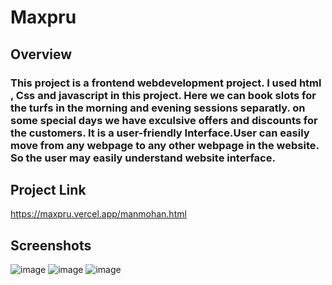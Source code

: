 # Maxpru

## Overview

<h3>This project is a frontend webdevelopment project. I used html , Css and javascript in this project.
Here we can book slots for the turfs in the morning and evening sessions separatly.
on some special days we have exculsive offers and discounts for the customers.
It is a user-friendly Interface.User can easily move from any webpage to any other webpage in the website.
So the user may easily understand website interface.</h3>

## Project Link

https://maxpru.vercel.app/manmohan.html

## Screenshots

![image](https://github.com/user-attachments/assets/2a872962-f1b9-4cb8-8864-592fcd5bfedd)
![image](https://github.com/user-attachments/assets/2aac194b-c19f-48f1-9407-1f99ab9efcf8)
![image](https://github.com/user-attachments/assets/558e0731-769c-4fcf-b2e2-812701e4a97d)

